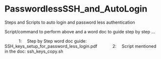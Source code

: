 # PasswordlessSSH_and_AutoLogin
Steps and Scripts to auto login and password less authentication

Script/command to perform above and a word doc to guide step by step ...

     1:  Step by Step word doc guide: SSH_keys_setup_for_password_less_login.pdf
     2:  Script mentioned in the doc: ssh_keys_copy.sh
